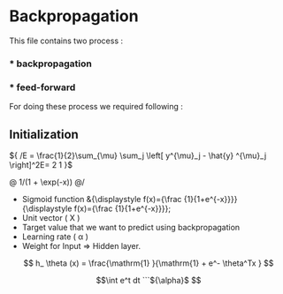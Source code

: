 # Backpropagation
This file contains two process :
### * backpropagation  
### * feed-forward

For doing these process we required following :
## Initialization
${ /E = \frac{1}{2}\sum_{\mu} \sum_j \left[ y^{\mu}_j - \hat{y} ^{\mu}_j \right]^2E= 
2
1 }$

@ 1/(1 + \exp(-x)) @/
* Sigmoid function
&{\displaystyle f(x)={\frac {1}{1+e^{-x}}}} {\displaystyle f(x)={\frac {1}{1+e^{-x}}}};
* Unit vector ( X )
* Target value that we want to predict using backpropagation
* Learning rate ( &alpha; )
* Weight for Input &Rightarrow; Hidden layer.

$$ h_ \theta (x) =  \frac{\mathrm{1} }{\mathrm{1} + e^- \theta^Tx }  $$ 


```math
\int e^t dt
```​

${\alpha}$

